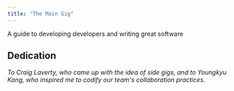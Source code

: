 ```yaml
---
title: "The Main Gig"
---
```


A guide to developing developers and writing great software

## Dedication

*To Craig Laverty, who came up with the idea of side gigs, and to Youngkyu Kang, who inspired me to codify our team's collaboration practices.*

